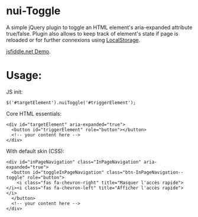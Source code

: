 # nui-Toggle
A simple jQuery plugin to toggle an HTML element's aria-expanded attribute true/false. Plugin also allows to keep track of element's state if page is reloaded or for further connexions using [LocalStorage](https://developer.mozilla.org/en/docs/Web/API/Storage/LocalStorage).

[jsfiddle.net Demo](https://jsfiddle.net/frontenddeveloper/9geynfc6/21/).

# Usage:

JS init:
```
$('#targetElement').nuiToggle('#triggerElement');
```

Core HTML essentials:
```
<div id="targetElement" aria-expanded="true">
  <button id="triggerElement" role="button"></button>
  <!-- your content here -->
</div>
```

With default skin (CSS):
```
<div id="inPageNavigation" class="InPageNavigation" aria-expanded="true">
  <button id="toggleInPageNavigation" class="btn-InPageNavigation--toggle" role="button">
    <i class="fas fa-chevron-right" title="Masquer l'accès rapide"></i><i class="fas fa-chevron-left" title="Afficher l'accès rapide"></i>
  </button>
  <!-- your content here -->
</div>
```
